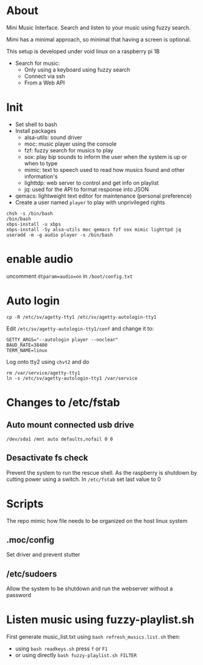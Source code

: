 # About

Mini Music Interface. Search and listen to your music using fuzzy search. 

Mimi has a minimal approach, so minimal that having a screen is optional.  

This setup is developed under void linux on a raspberry pi 1B

* Search for music: 
    - Only using a keyboard using fuzzy search
    - Connect via ssh 
    - From a Web API

# Init

* Set shell to bash
* Install packages
    - alsa-utils: sound driver
    - moc: music player using the console
    - fzf: fuzzy search for musics to play
    - sox: play bip sounds to inform the user when the system is up or when to type
    - mimic: text to speech used to read how musics found and other information's
    - lighttdp: web server to control and get info on playlist
    - jq: used for the API to format response into JSON
* qemacs: lightweight text editor for maintenance (personal preference)
* Create a user named `player` to play with unprivileged rights

```
chsh -s /bin/bash
/bin/bash
xbps-install -u xbps
xbps-install -Sy alsa-utils moc qemacs fzf sox mimic lighttpd jq
useradd -m -g audio player -s /bin/bash
```

# enable audio

uncomment `dtparam=audio=on` in `/boot/config.txt`

# Auto login

```
cp -R /etc/sv/agetty-tty1 /etc/sv/agetty-autologin-tty1
```

Edit `/etc/sv/agetty-autologin-tty1/conf` and change it to:

```
GETTY_ARGS="--autologin player --noclear"
BAUD_RATE=38400
TERM_NAME=linux
```

Log onto tty2 using `chvt2` and do
```
rm /var/service/agetty-tty1
ln -s /etc/sv/agetty-autologin-tty1 /var/service
```

# Changes to /etc/fstab

## Auto mount connected usb drive

```
/dev/sda1 /mnt auto defaults,nofail 0 0
```

## Desactivate fs check

Prevent the system to run the rescue shell.
As the raspberry is shutdown by cutting power using a switch.
In `/etc/fstab` set last value to 0

# Scripts 

The repo mimic how file needs to be organized on the host linux system


## .moc/config

Set driver and prevent stutter

## /etc/sudoers

Allow the system to be shutdown and run the webserver without a password


# Listen music using fuzzy-playlist.sh

First generate music_list.txt using `bash refresh_musics.list.sh` then: 

* using `bash readkeys.sh` press `f` or `F1`
* or using directly `bash fuzzy-playlist.sh FILTER`
